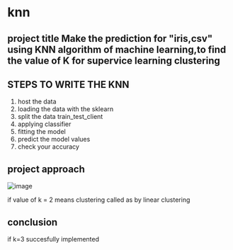 # knn
## project title Make the prediction for "iris,csv" using KNN algorithm of machine learning,to find the value of K for supervice learning clustering
## STEPS TO WRITE THE KNN 
1. host the data 
2. loading the data with the sklearn
3. split the data train_test_client
4. applying classifier
5. fitting the model
6. predict the model values
7. check your accuracy

## project approach 
![image](https://github.com/sumanth9381/knn/assets/143176171/be2715ea-e88b-4177-a0a0-608488a50a0c)


if value of k = 2 means clustering called as by linear clustering
## conclusion 
if k=3 succesfully implemented

